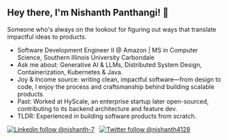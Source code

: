 ## Hey there, I'm Nishanth Panthangi! 👋 
Someone who's always on the lookout for figuring out ways that translate impactful ideas to products.

-  Software Development Engineer II @ Amazon | MS in Computer Science, Southern Illinois University Carbondale
-  Ask me about: Generative AI & LLMs, Distributed System Design, Containerization, Kubernetes & Java.
-  Joy & Income source: writing clean, impactful software—from design to code, I enjoy the process and craftsmanship behind building scalable products.
-  Past: Worked at HyScale, an enterprise startup later open-sourced, contributing to its backend architecture and feature dev.
-  TLDR: Experienced in building software products from scratch.


[![Linkedin follow @nishanth-7](https://img.shields.io/badge/-nishanth-blue?style=flat-square&logo=Linkedin&logoColor=white&link=https://www.linkedin.com/in/nishanth-7/)](https://www.linkedin.com/in/nishanth-7/) &nbsp;
[![Twitter follow @nishanth4128](https://img.shields.io/twitter/follow/nishanth4128?style=social)](https://twitter.com/nishanth4128) &nbsp;





